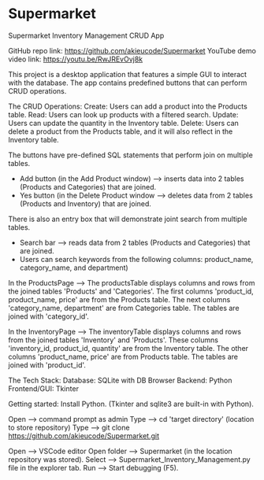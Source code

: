 # Supermarket
Supermarket Inventory Management CRUD App

GitHub repo link: https://github.com/akieucode/Supermarket
YouTube demo video link: https://youtu.be/RwJREvOvj8k 

This project is a desktop application that features a simple GUI to interact with the database.
The app contains predefined buttons that can perform CRUD operations.

The CRUD Operations:
Create: Users can add a product into the Products table.
Read: Users can look up products with a filtered search.
Update: Users can update the quantity in the Inventory table.
Delete: Users can delete a product from the Products table, and it will also reflect in the Inventory table.

The buttons have pre-defined SQL statements that perform join on multiple tables.
- Add button (in the Add Product window) --> inserts data into 2 tables (Products and Categories) that are joined.
- Yes button (in the Delete Product window --> deletes data from 2 tables (Products and Inventory) that are joined.

There is also an entry box that will demonstrate joint search from multiple tables.
- Search bar --> reads data from 2 tables (Products and Categories) that are joined.
- Users can search keywords from the following columns: product_name, category_name, and department)

In the ProductsPage --> The productsTable displays columns and rows from the joined tables 'Products' and 'Categories'.
The first columns 'product_id, product_name, price' are from the Products table.
The next columns 'category_name, department' are from Categories table. 
The tables are joined with 'category_id'.

In the InventoryPage --> The inventoryTable displays columns and rows from the joined tables 'Inventory' and 'Products'.
These columns 'inventory_id, product_id, quantity' are from the Inventory table.
The other columns 'product_name, price' are from Products table.
The tables are joined with 'product_id'.

The Tech Stack:
Database: SQLite with DB Browser
Backend: Python
Frontend/GUI: Tkinter

Getting started:
Install Python. (Tkinter and sqlite3 are built-in with Python).

Open --> command prompt as admin
Type --> cd 'target directory' (location to store repository)
Type --> git clone https://github.com/akieucode/Supermarket.git

Open --> VSCode editor
Open folder --> Supermarket (in the location repository was stored).
Select --> Supermarket_Inventory_Management.py file in the explorer tab.
Run --> Start debugging (F5).
